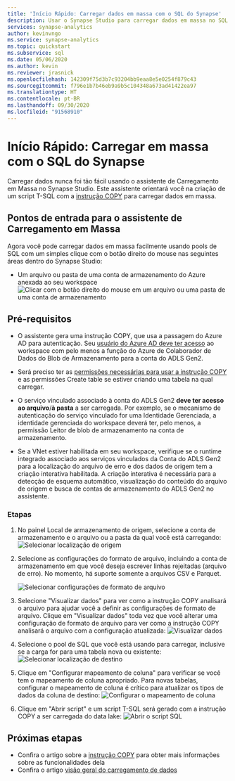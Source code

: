 ```yaml
---
title: 'Início Rápido: Carregar dados em massa com o SQL do Synapse'
description: Usar o Synapse Studio para carregar dados em massa no SQL do Synapse
services: synapse-analytics
author: kevinvngo
ms.service: synapse-analytics
ms.topic: quickstart
ms.subservice: sql
ms.date: 05/06/2020
ms.author: kevin
ms.reviewer: jrasnick
ms.openlocfilehash: 142309f75d3b7c93204bb9eaa8e5e0254f879c43
ms.sourcegitcommit: f796e1b7b46eb9a9b5c104348a673ad41422ea97
ms.translationtype: HT
ms.contentlocale: pt-BR
ms.lasthandoff: 09/30/2020
ms.locfileid: "91568910"
---
```

# <a name="quickstart-bulk-loading-with-synapse-sql"></a>Início Rápido: Carregar em massa com o SQL do Synapse

Carregar dados nunca foi tão fácil usando o assistente de Carregamento em Massa no Synapse Studio. Este assistente orientará você na criação de um script T-SQL com a [instrução COPY](https://docs.microsoft.com/sql/t-sql/statements/copy-into-transact-sql?view=azure-sqldw-latest) para carregar dados em massa. 

## <a name="entry-points-to-the-bulk-load-wizard"></a>Pontos de entrada para o assistente de Carregamento em Massa

Agora você pode carregar dados em massa facilmente usando pools de SQL com um simples clique com o botão direito do mouse nas seguintes áreas dentro do Synapse Studio:

- Um arquivo ou pasta de uma conta de armazenamento do Azure anexada ao seu workspace ![Clicar com o botão direito do mouse em um arquivo ou uma pasta de uma conta de armazenamento](./sql/media/bulk-load/bulk-load-entry-point-0.png)

## <a name="prerequisites"></a>Pré-requisitos

- O assistente gera uma instrução COPY, que usa a passagem do Azure AD para autenticação. Seu [usuário do Azure AD deve ter acesso](https://docs.microsoft.com/azure/synapse-analytics/sql-data-warehouse/quickstart-bulk-load-copy-tsql-examples#d-azure-active-directory-authentication-aad) ao workspace com pelo menos a função do Azure de Colaborador de Dados do Blob de Armazenamento para a conta do ADLS Gen2.

- Será preciso ter as [permissões necessárias para usar a instrução COPY](https://docs.microsoft.com/sql/t-sql/statements/copy-into-transact-sql?view=azure-sqldw-latest#permissions) e as permissões Create table se estiver criando uma tabela na qual carregar.

- O serviço vinculado associado à conta do ADLS Gen2 **deve ter acesso ao arquivo**/**à pasta** a ser carregada. Por exemplo, se o mecanismo de autenticação do serviço vinculado for uma Identidade Gerenciada, a identidade gerenciada do workspace deverá ter, pelo menos, a permissão Leitor de blob de armazenamento na conta de armazenamento.

- Se a VNet estiver habilitada em seu workspace, verifique se o runtime integrado associado aos serviços vinculados da Conta do ADLS Gen2 para a localização do arquivo de erro e dos dados de origem tem a criação interativa habilitada. A criação interativa é necessária para a detecção de esquema automático, visualização do conteúdo do arquivo de origem e busca de contas de armazenamento do ADLS Gen2 no assistente.

### <a name="steps"></a>Etapas

1. No painel Local de armazenamento de origem, selecione a conta de armazenamento e o arquivo ou a pasta da qual você está carregando: ![Selecionar localização de origem](./sql/media/bulk-load/bulk-load-source-location.png)

2. Selecione as configurações do formato de arquivo, incluindo a conta de armazenamento em que você deseja escrever linhas rejeitadas (arquivo de erro). No momento, há suporte somente a arquivos CSV e Parquet.

    ![Selecionar configurações de formato de arquivo](./sql/media/bulk-load/bulk-load-file-format-settings.png)

3. Selecione "Visualizar dados" para ver como a instrução COPY analisará o arquivo para ajudar você a definir as configurações de formato de arquivo. Clique em "Visualizar dados" toda vez que você alterar uma configuração de formato de arquivo para ver como a instrução COPY analisará o arquivo com a configuração atualizada: ![Visualizar dados](./sql/media/bulk-load/bulk-load-file-format-settings-preview-data.png) 

4. Selecione o pool de SQL que você está usando para carregar, inclusive se a carga for para uma tabela nova ou existente: ![Selecionar localização de destino](./sql/media/bulk-load/bulk-load-target-location.png)

5. Clique em "Configurar mapeamento de coluna" para verificar se você tem o mapeamento de coluna apropriado. Para novas tabelas, configurar o mapeamento de coluna é crítico para atualizar os tipos de dados da coluna de destino: ![Configurar o mapeamento de coluna](./sql/media/bulk-load/bulk-load-target-location-column-mapping.png)

6. Clique em "Abrir script" e um script T-SQL será gerado com a instrução COPY a ser carregada do data lake: ![Abrir o script SQL](./sql/media/bulk-load/bulk-load-target-final-script.png)

## <a name="next-steps"></a>Próximas etapas

- Confira o artigo sobre a [instrução COPY](https://docs.microsoft.com/sql/t-sql/statements/copy-into-transact-sql?view=azure-sqldw-latest#syntax) para obter mais informações sobre as funcionalidades dela
- Confira o artigo [visão geral do carregamento de dados](https://docs.microsoft.com/azure/synapse-analytics/sql-data-warehouse/design-elt-data-loading#what-is-elt)
